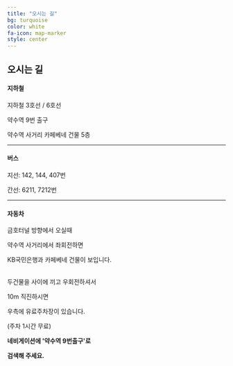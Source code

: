 ```yaml
---
title: "오시는 길"
bg: turquoise
color: white
fa-icon: map-marker
style: center
---
```

## 오시는 길

#### 지하철
지하철 3호선 / 6호선

약수역 9번 출구

약수역 사거리 카페베네 건물 5층

---

#### 버스

지선: 142, 144, 407번

간선: 6211, 7212번

---

#### 자동차
금호터널 방향에서 오실때

약수역 사거리에서 좌회전하면

KB국민은행과 카페베네 건물이 보입니다.
<br/>

<br/>
두건물을 사이에 끼고 우회전하셔서

10m 직진하시면

우측에 유료주차장이 있습니다.

(주차 1시간 무료)

**네비게이션에 '약수역 9번출구'로**

**검색해 주세요.**
<html>
<head>
    <meta charset="UTF-8">
    <meta http-equiv="X-UA-Compatible" content="IE=edge">
    <meta name="viewport" content="width=device-width, initial-scale=1.0, user-scalable=no">
    <script src="../../docs/js/jquery-1.9.1.js"></script>
    <script type="text/javascript" src="../../docs/js/examples-base.js"></script>
    <script type="text/javascript" src="../../docs/js/highlight.min.js"></script>
    <script type="text/javascript" src="https://openapi.map.naver.com/openapi/v3/maps.js?clientId=IbVoT9BuB32w355RieYf&amp;submodules=panorama"></script>
    <link rel="stylesheet" type="text/css" href="../../docs/css/examples-base.css" />
</head>
<body>
<!-- @category Map -->
<div id="wrap" class="section">
    <div id="map" style="width:100%;height:300px;"></div>
    <code id="snippet" class="snippet"></code>
</div>
<script id="code">
//지도를 삽입할 HTML 엘리먼트 또는 HTML 엘리먼트의 id를 지정합니다.
var mapDiv = document.getElementById('map'); // 'map' 으로 선언해도 동일
//옵션 없이 지도 객체를 생성하면 서울시청을 중심으로 하는 11레벨의 지도가 생성됩니다.
var map = new naver.maps.Map(mapDiv);

var map = new naver.maps.Map('map', {
       scaleControl: false,
       logoControl: false,
       mapDataControl: false,
       zoomControl: true,
       minZoom: 1,
       center: new naver.maps.LatLng(37.5546007, 127.0101956),
       zoom: 15
   });
var marker = new naver.maps.Marker({
    position: new naver.maps.LatLng(37.5546007, 127.0101956),
    map: map
});
</script>
</body>
</html>
